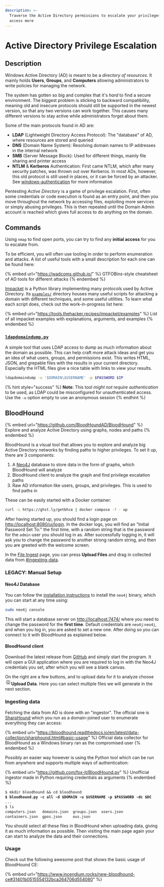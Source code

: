 ```yaml
---
description: >-
  Traverse the Active Directory permissions to escalate your privileges and
  access more
---
```


# Active Directory Privilege Escalation

## Description

Windows Active Directory (AD) is meant to be a _directory of resources_. It mainly holds **Users**, **Groups**, and **Computers** allowing administrators to write policies for managing the network.&#x20;

The system has gotten so big and complex that it's _hard_ to find a secure environment. The biggest problem is sticking to backward compatibility, meaning old and insecure protocols should still be supported in the newest version, so that any two versions can work together. This causes many different versions to stay active while administrators forget about them.&#x20;

Some of the main protocols found in AD are:

* **LDAP** (Lightweight Directory Access Protocol): The "database" of AD, where resources are stored and queried
* **DNS** (Domain Name System): Resolving domain names to IP addresses in the internal network
* **SMB** (Server Message Block): Used for different things, mainly file sharing and printer access
* **NTLM** & **Kerberos** Authentication: First came NTLM, which after many security patches, was thrown out over Kerberos. In most ADs, however, this old protocol is still used in places, or it can be forced by an attacker. See [windows-authentication](windows-authentication/ "mention") for more information

Pentesting _Active Directory_ is a game of privilege escalation. First, often some credentials or code execution is found as an entry point, and then you move throughout the network by accessing files, exploiting more services or simply abusing privileges. This is then repeated until the Domain Admin account is reached which gives full access to do anything on the domain.&#x20;

## Commands

Using `nmap` to find open ports, you can try to find any **initial access** for you to escalate from.&#x20;

To be efficient, you will often use tooling in order to perform enumeration and attacks. A list of useful tools with a small description for each one can be found here:

{% embed url="https://wadcoms.github.io/" %}
GTFOBins-style cheatsheet of AD tools for different attacks
{% endembed %}

[Impacket](https://github.com/fortra/impacket) is a Python library implementing many protocols used by Active Directory. Its [`examples/`](https://github.com/fortra/impacket/tree/master/examples) directory houses many useful scripts for attacking a domain with different techniques, and some useful utilities. To learn what each script does, check out the work-in-progress list here:

{% embed url="https://tools.thehacker.recipes/impacket/examples" %}
List of all impacket examples with explanations, arguments, and examples
{% endembed %}

### [`ldapdomaindump.py`](https://github.com/dirkjanm/ldapdomaindump)

A simple tool that uses LDAP access to dump as much information about the domain as possible. This can help craft more attack ideas and get you an idea of what users, groups, and permissions exist. This writes HTML, JSON, and grepable files with the results in your current directory. Especially the HTML files give a nice table with links to view your results.

```bash
ldapdomaindump -u '$DOMAIN\$USERNAME' -p $PASSWORD $IP
```

{% hint style="success" %}
**Note**: This tool _might not require authentication_ to be used, as LDAP could be misconfigured for unauthenticated access. Use the `-u` option empty to use an anonymous session
{% endhint %}

## BloodHound

{% embed url="https://github.com/BloodHoundAD/BloodHound" %}
Explore and analyze Active Directory using graphs, nodes and paths
{% endembed %}

BloodHound is a visual tool that allows you to explore and analyze big Active Directory networks by finding paths to higher privileges. To set it up, there are 3 components:

1. A [Neo4J](https://github.com/neo4j/neo4j) database to store data in the form of graphs, which BloodHound will analyze
2. BloodHound client to analyze the graph and find privilege escalation paths
3. Raw AD information like users, groups, and privileges. This is used to find paths in

These can be easily started with a Docker container:

```bash
curl -L https://ghst.ly/getbhce | docker compose -f - up
```

After having started up, you should find a login page on [http://localhost:8080/ui/login](http://localhost:8080/ui/login). In the docker logs, you will find an "Initial Password Set To:" the first time, with a random string that is the password for the `admin` user you should log in as. After successfully logging in, it will ask you to change the password to another strong random string, and then you are greeted with the welcome screen.&#x20;

In the [File Ingest](http://localhost:8080/ui/administration/file-ingest) page, you can press **Upload Files** and drag in collected data from [#ingesting-data](active-directory-privilege-escalation.md#ingesting-data "mention").

### LEGACY: Manual Setup

#### Neo4J Database

You can follow the [installation instructions](https://neo4j.com/docs/operations-manual/current/installation/linux/) to install the `neo4j` binary, which you can start at any time using:

```bash
sudo neo4j console
```

This will start a database server on [http://localhost:7474/](http://localhost:7474/) where you need to change the password for the **first time**. Default credentials are `neo4j`:`neo4j`, and when you log in, you are asked to set a new one. After doing so you can connect to it with BloodHound as explained below.&#x20;

#### BloodHound client

Download the latest release from [GitHub](https://github.com/BloodHoundAD/BloodHound/releases) and simply start the program. It will open a GUI application where you are required to log in with the Neo4J credentials you set, after which you will see a blank canvas.&#x20;

On the right are a few buttons, and to upload data for it to analyze choose![](<../.gitbook/assets/image (1) (6).png>)**Upload Data**. Here you can select multiple files we will generate in the next section.&#x20;

### Ingesting data

Fetching the data from AD is done with an "ingestor". The official one is [SharpHound](https://github.com/BloodHoundAD/SharpHound) which you run as a domain-joined user to enumerate everything they can access:

{% embed url="https://bloodhound.readthedocs.io/en/latest/data-collection/sharphound.html#basic-usage" %}
Official data collector for BloodHound as a Windows binary ran as the compromised user
{% endembed %}

Possibly an easier way however is using the Python tool which can be run from anywhere and supports multiple ways of authentication:

{% embed url="https://github.com/fox-it/BloodHound.py" %}
Unofficial ingestor made in Python requiring credentials as arguments
{% endembed %}

<pre class="language-shell-session"><code class="lang-shell-session">$ mkdir bloodhound &#x26;&#x26; cd bloodhound
<strong>$ bloodhound.py -c all -d $DOMAIN -u $USERNAME -p $PASSWORD -dc $DC
</strong>...
$ ls
computers.json   domains.json  groups.json  users.json
containers.json  gpos.json     ous.json
</code></pre>

You should select all these files in BloodHound when uploading data, giving it as much information as possible. Then visiting the main page again your can start to analyze the data and their connections.

### Usage

Check out the following awesome post that shows the basic usage of BloodHound CE:

{% embed url="https://www.incendium.rocks/new-bloodhound-ce#31401b0515554132bca264706d554080" %}
